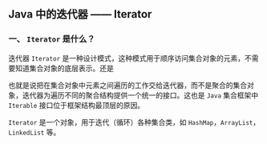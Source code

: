 ## Java 中的迭代器 —— Iterator

### 一、  `Iterator` 是什么？

迭代器 `Iterator` 是一种设计模式，这种模式用于顺序访问集合对象的元素，不需要知道集合对象的底层表示。还是

也就是说把在集合对象中元素之间遍历的工作交给迭代器，而不是聚合的集合对象，迭代器为遍历不同的聚合结构提供一个统一的接口。这也是 `Java` 集合框架中  `Iterable` 接口位于框架结构最顶层的原因。

`Iterator` 是一个对象，用于迭代（循环）各种集合类，如 `HashMap`，`ArrayList`，`LinkedList` 等。

